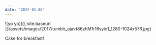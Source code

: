 ```yaml
---
date: "2017-01-05"
---
```


![yo yo]({{ site.baseurl }}/assets/images/2017/tumblr_ojavt86zhM1r16syio1_1280-1024x576.jpg)

Cake for breakfast!
